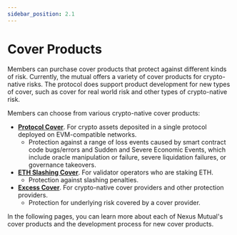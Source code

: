 ```yaml
---
sidebar_position: 2.1
---
```


# Cover Products

Members can purchase cover products that protect against different kinds of risk. Currently, the mutual offers a variety of cover products for crypto-native risks. The protocol does support product development for new types of cover, such as cover for real world risk and other types of crypto-native risk.

Members can choose from various crypto-native cover products:
* [**Protocol Cover**](/overview/cover-products/protocol-cover). For crypto assets deposited in a single protocol deployed on EVM-compatible networks.
  * Protection against a range of loss events caused by smart contract code bugs/errors and Sudden and Severe Economic Events, which include oracle manipulation or failure, severe liquidation failures, or governance takeovers.
* [**ETH Slashing Cover**](/overview/cover-products/eth-staking-cover). For validator operators who are staking ETH.
  * Protection against slashing penalties.
* [**Excess Cover**](/overview/cover-products/excess-cover). For crypto-native cover providers and other protection providers.
  * Protection for underlying risk covered by a cover provider.

In the following pages, you can learn more about each of Nexus Mutual's cover products and the development process for new cover products.
